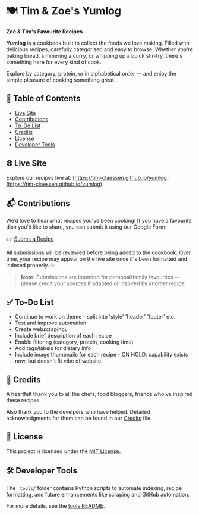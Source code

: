 # 🍽️ Tim & Zoe's Yumlog

**Zoe & Tim's Favourite Recipes**

**Yumlog** is a cookbook built to collect the foods we love making. Filled with delicious recipes, carefully categorised and easy to browse. Whether you're baking bread, simmering a curry, or whipping up a quick stir-fry, there's something here for every kind of cook.

Explore by category, protein, or in alphabetical order — and enjoy the simple pleasure of cooking something great.

## 📖 Table of Contents

- [Live Site](#live-site)
- [Contributions](#contributions)
- [To-Do List](#to-do-list)
- [Credits](#credits)
- [License](#license)
- [Developer Tools](#developer-tools)

## 🌐 Live Site

Explore our recipes live at: [https://tim-claessen.github.io/yumlog](https://tim-claessen.github.io/yumlog)

## 📬 Contributions
We’d love to hear what recipes you’ve been cooking! If you have a favourite dish you'd like to share, you can submit it using our Google Form:

👉 [Submit a Recipe](forms.gle/Fj8Szehe23sCvq6GA)

All submissions will be reviewed before being added to the cookbook. Over time, your recipe may appear on the live site once it's been formatted and indexed properly. ✨

>**Note:** Submissions are intended for personal/family favourites — please credit your sources if adapted or inspired by another recipe.

## ✅ To-Do List

- Continue to work on theme - split into 'style' 'header' 'footer' etc.
- Test and improve automation
- Create webscraping\
- Include brief description of each recipe
- Enable filtering (category, protein, cooking time)
- Add tags/labels for dietary info
- Include image thumbnails for each recipe - ON HOLD: capability exists now, but doesn't fit vibe of website

## 🙏 Credits

A heartfelt thank you to all the chefs, food bloggers, friends who've inspired these recipes. 

Also thank you to the develpers who have helped. Detailed acknowledgments for them can be found in our [Credits](https://github.com/Tim-Claessen/yumlog/blob/main/Credits.md) file.

## 📄 License

This project is licensed under the [MIT License](https://github.com/Tim-Claessen/yumlog/blob/main/LICENSE).

## 🛠️ Developer Tools

The `_tools/` folder contains Python scripts to automate indexing, recipe formatting, and future enhancements like scraping and GitHub automation.

For more details, see the [tools README](https://github.com/Tim-Claessen/yumlog/blob/main/_tools/README.md).
